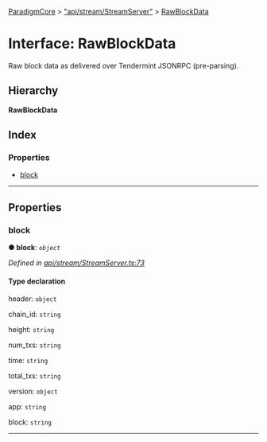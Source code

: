 [ParadigmCore](../README.md) > ["api/stream/StreamServer"](../modules/_api_stream_streamserver_.md) > [RawBlockData](../interfaces/_api_stream_streamserver_.rawblockdata.md)

# Interface: RawBlockData

Raw block data as delivered over Tendermint JSONRPC (pre-parsing).

## Hierarchy

**RawBlockData**

## Index

### Properties

* [block](_api_stream_streamserver_.rawblockdata.md#block)

---

## Properties

<a id="block"></a>

###  block

**● block**: *`object`*

*Defined in [api/stream/StreamServer.ts:73](https://github.com/paradigmfoundation/paradigmcore/blob/ca51030/src/api/stream/StreamServer.ts#L73)*

#### Type declaration

 header: `object`

 chain_id: `string`

 height: `string`

 num_txs: `string`

 time: `string`

 total_txs: `string`

 version: `object`

 app: `string`

 block: `string`

___

